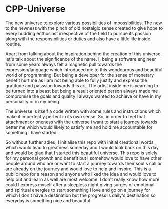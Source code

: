 # CPP-Universe
The new universe to explore various possibilities of impossibilities. The new to the newness with the pinch of old nostalgic sense created to give hope to every budding enthusiast irrespective of the field to pursue its passion along with the responsibilities or duties and also have a little life inside routine.

Apart from talking about the inspiration behind the creation of this universe, let's talk about the significance of the name. I, being a software engineer from some years always felt a magnetic pull towards the expression/language which introduced me to this wondourous and beautiful world of programming. But being a developer for the sense of monetary benefit hurt me as I am not being able to fully justify and express the gratitude and passsion towards this art. The artist inside me is yearning to be turned into a beast but being a result oriented person always made me compromise the goals and quality I always wanted to achieve or have in my personality or in my being. 

The universe is itself a code written with some rules and instructions which make it imperfectly perfect in its own sense. So, in order to feel that attachment or oneness with the universe i want to start a journey towards better me which would likely to satisfy me and hold me accountable for something I have started.

So without further adieu, I initialise this repo with initial creational words which would lead to greatness someday and I would look back on this day and would be glad that I started this beautiful universe. This repo is solely for my personal growth and benefit but I somehow would love to have other people around who are or want to start a journey towards their soul's call or are already on the journey and would love to help and inspire. This is a public repo for a reason and anyone who liked the idea and would love to help out and learn as well are most welcome. I don't really know how more could I express myself after a sleepless night giving surges of emotional and spiritual energies to start something I love and go on a journey for which I don't have a destination but the progress is daily's destination so everyday is something nice and beautiful.
